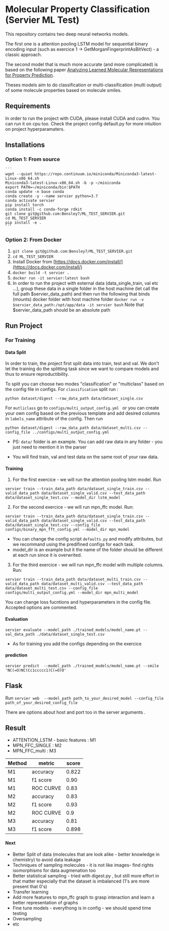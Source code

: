 # Molecular Property Classification (Servier ML Test)

This repository contains two deep neural networks models.

The first one is a attention pooling LSTM model for sequential binary encoding input (such as exercice 1 -> GetMorganFingerprintAsBitVect) - a classic approach.

The second model that is much more accurate (and more complicated) is based on the following paper [Analyzing Learned Molecular Representations for Property Prediction](https://pubs.acs.org/doi/abs/10.1021/acs.jcim.9b00237).

Theses models aim to do classification or multi-classification (multi output) of some molecule properties based on molecule smiles.


## Requirements

In order to run the project with CUDA, please install CUDA and cudnn. You can run it on cpu too. Check the project config default.py for more intuition on project hyperparamaters.


## Installations

### Option 1: From source
    ```
    wget --quiet https://repo.continuum.io/miniconda/Miniconda3-latest-Linux-x86_64.sh
    Miniconda3-latest-Linux-x86_64.sh -b -p ~/miniconda 
    export PATH=~/miniconda/bin:$PATH
    conda update -n base conda
    conda create -y --name servier python=3.7
    conda activate servier
    pip install torch
    conda install -c conda-forge rdkit
    git clone git@github.com:Bensley7/ML_TEST_SERVIER.git
    cd ML_TEST_SERVIER
    pip install -e .
    ```

### Option 2: From Docker

1. `git clone git@github.com:Bensley7/ML_TEST_SERVIER.git`
2. `cd ML_TEST_SERVIER`
3. Install Docker from [https://docs.docker.com/install/](https://docs.docker.com/install/)
4. `docker build -t servier .`
5. `docker run -it servier:latest bash`
6. In order to run the project with external data (data_single_train, val etc ...), group these data in a single folder in the host machine (let call the full path $servier_data_path) and then run the following that binds (mounts) docker folder with host machine folder `docker run -v $servier_data_path:/opt/app/data -it servier bash` Note that $servier_data_path should be an absolute path


## Run Project

### For Training

#### Data Split
In order to train, the project first split data into train, test and val. We don't let the training do the splitting task since we want to compare models and thus to ensure reproductibility.

To split you can choose two modes  "classification" or "multiclass" based on the config file in configs.
For `classification` split run :
```
python dataset/digest --raw_data_path data/dataset_single.csv
```

For `mutliclass` go to `configs/multi_output_config.yml ` or you can create your own config based on the previous template and add desired columns in `labels_name` attribute of the config. Then run 

```
python dataset/digest --raw_data_path data/dataset_multi.csv --config_file ../configs/multi_output_config.yml
```
- PS: `data/` folder is an example. You can add raw data in any folder - you just need to mention it in the parser

- You will find train, val and test data on the same root of your raw data.
 
#### Training 

1. For the first exercice - we will run the attention pooling lstm model. Run 
```
servier train --train_data_path data/dataset_single_train.csv --valid_data_path data/dataset_single_valid.csv --test_data_path data/dataset_single_test.csv --model_dir lstm_model
```

2. For the second exercice - we will run mpn_ffc model. Run: 
```
servier train --train_data_path data/dataset_single_train.csv --valid_data_path data/dataset_single_valid.csv --test_data_path data/dataset_single_test.csv --config_file configs/binary_mpn_fft_config.yml --model_dir mpn_model
```
- You can change the config script `defaults.py` and modify attributes,  but we recommand using the predifined configs for each task. 
- model_dir is an example but it the name of the folder should be different at each run since it is overwrited.

3. For the third exercice - we will run mpn_ffc model with multiple columns. Run:

```
servier train --train_data_path data/dataset_multi_train.csv --valid_data_path data/dataset_multi_valid.csv --test_data_path data/dataset_multi_test.csv --config_file configs/multi_output_config.yml --model_dir mpn_multi_model
```

You can change loss fucntions and hyperparameters in the config file. Accepted options are commented.

#### Evaluation
```
servier evaluate --model_path ./trained_models/model_name.pt --val_data_path ./data/dataset_single_test.csv
```
- As for training you add the configs depending on the exercice

#### prediction
```
servier predict  --model_path ./trained_models/model_name.pt --smile 'NC(=O)NC(Cc1ccccc1)C(=O)O'
```

## Flask

Run `servier web  --model_path path_to_your_desired_model --config_file path_of_your_desired_config_file` 

There are options about host and port too in the server arguments .

## Result

- ATTENTION_LSTM - basic features : M1
- MPN_FFC_SINGLE : M2
- MPN_FFC_multi : M3

Method  | metric  | score
------------- |------------- | -------------
M1      | accuracy  | 0.822
M1      | f1 score  | 0.90
M1      | ROC CURVE  | 0.83
M2      | accuracy  | 0.83
M2      | f1 score  | 0.93
M2      | ROC CURVE  | 0.9
M3      | accuracy  | 0.81
M3      | f1 score  | 0.898

#### Next
- Better Split of data (molecules that are look alike - better knowledge in chemistry) to avoid data leakage
- Techniques of sampling molecules - it is not like images- find rights isomorphisms for data augmenation too
- Better statistical sampling - tried with digest.py , but still more effort in that matter especially that the dataset is imbalanced (1's are more present that 0's)
- Transfer learning
- Add more features to mpn_ffc graph to grasp interaction and learn a better representation of graphs
- Fine tune models - everythong is in config - we should spend time testing
- Oversampling
- etc




